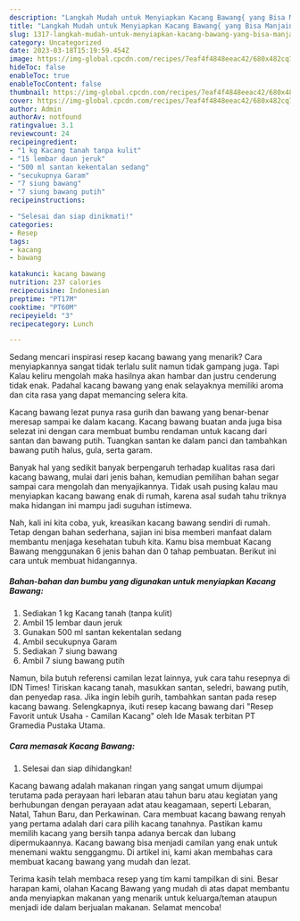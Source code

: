 ```yaml
---
description: "Langkah Mudah untuk Menyiapkan Kacang Bawang{ yang Bisa Manjain Lidah,  Menu Buat lebaran"
title: "Langkah Mudah untuk Menyiapkan Kacang Bawang{ yang Bisa Manjain Lidah,  Menu Buat lebaran"
slug: 1317-langkah-mudah-untuk-menyiapkan-kacang-bawang-yang-bisa-manjain-lidah-menu-buat-lebaran
category: Uncategorized
date: 2023-03-18T15:19:59.454Z
image: https://img-global.cpcdn.com/recipes/7eaf4f4848eeac42/680x482cq70/kacang-bawang-foto-resep-utama.jpg
hideToc: false
enableToc: true
enableTocContent: false
thumbnail: https://img-global.cpcdn.com/recipes/7eaf4f4848eeac42/680x482cq70/kacang-bawang-foto-resep-utama.jpg
cover: https://img-global.cpcdn.com/recipes/7eaf4f4848eeac42/680x482cq70/kacang-bawang-foto-resep-utama.jpg
author: Admin
authorAv: notfound
ratingvalue: 3.1
reviewcount: 24
recipeingredient:
- "1 kg Kacang tanah tanpa kulit"
- "15 lembar daun jeruk"
- "500 ml santan kekentalan sedang"
- "secukupnya Garam"
- "7 siung bawang"
- "7 siung bawang putih"
recipeinstructions:

- "Selesai dan siap dinikmati!"
categories:
- Resep
tags:
- kacang
- bawang

katakunci: kacang bawang 
nutrition: 237 calories
recipecuisine: Indonesian
preptime: "PT17M"
cooktime: "PT60M"
recipeyield: "3"
recipecategory: Lunch

---
```



Sedang mencari inspirasi resep kacang bawang yang menarik? Cara menyiapkannya sangat tidak terlalu sulit namun tidak gampang juga. Tapi Kalau keliru mengolah maka hasilnya akan hambar dan justru cenderung tidak enak. Padahal kacang bawang yang enak selayaknya memiliki aroma dan cita rasa yang dapat memancing selera kita.


Kacang bawang lezat punya rasa gurih dan bawang yang benar-benar meresap sampai ke dalam kacang. Kacang bawang buatan anda juga bisa selezat ini dengan cara membuat bumbu rendaman untuk kacang dari santan dan bawang putih. Tuangkan santan ke dalam panci dan tambahkan bawang putih halus, gula, serta garam.

Banyak hal yang sedikit banyak berpengaruh terhadap kualitas rasa dari kacang bawang, mulai dari jenis bahan, kemudian pemilihan bahan segar sampai cara mengolah dan menyajikannya. Tidak usah pusing kalau mau menyiapkan kacang bawang enak di rumah, karena asal sudah tahu triknya maka hidangan ini mampu jadi suguhan istimewa.


Nah, kali ini kita coba, yuk, kreasikan kacang bawang sendiri di rumah. Tetap dengan bahan sederhana, sajian ini bisa memberi manfaat dalam membantu menjaga kesehatan tubuh kita. Kamu bisa membuat Kacang Bawang menggunakan 6 jenis bahan dan 0 tahap pembuatan. Berikut ini cara untuk membuat hidangannya.

<!--inarticleads1-->

##### Bahan-bahan dan bumbu yang digunakan untuk menyiapkan Kacang Bawang:

1. Sediakan 1 kg Kacang tanah (tanpa kulit)
1. Ambil 15 lembar daun jeruk
1. Gunakan 500 ml santan kekentalan sedang
1. Ambil secukupnya Garam
1. Sediakan 7 siung bawang
1. Ambil 7 siung bawang putih


Namun, bila butuh referensi camilan lezat lainnya, yuk cara tahu resepnya di IDN Times! Tiriskan kacang tanah, masukkan santan, seledri, bawang putih, dan penyedap rasa. Jika ingin lebih gurih, tambahkan santan pada resep kacang bawang. Selengkapnya, ikuti resep kacang bawang dari &#34;Resep Favorit untuk Usaha - Camilan Kacang&#34; oleh Ide Masak terbitan PT Gramedia Pustaka Utama. 

<!--inarticleads2-->

##### Cara memasak Kacang Bawang:


1. Selesai dan siap dihidangkan!

Kacang bawang adalah makanan ringan yang sangat umum dijumpai terutama pada perayaan hari lebaran atau tahun baru atau kegiatan yang berhubungan dengan perayaan adat atau keagamaan, seperti Lebaran, Natal, Tahun Baru, dan Perkawinan. Cara membuat kacang bawang renyah yang pertama adalah dari cara pilih kacang tanahnya. Pastikan kamu memilih kacang yang bersih tanpa adanya bercak dan lubang dipermukaannya. Kacang bawang bisa menjadi camilan yang enak untuk menemani waktu senggangmu. Di artikel ini, kami akan membahas cara membuat kacang bawang yang mudah dan lezat. 

Terima kasih telah membaca resep yang tim kami tampilkan di sini. Besar harapan kami, olahan Kacang Bawang yang mudah di atas dapat membantu anda menyiapkan makanan yang menarik untuk keluarga/teman ataupun menjadi ide dalam berjualan makanan. Selamat mencoba!
